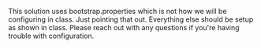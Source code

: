 This solution uses bootstrap.properties which is not how we will be configuring in class. Just pointing that out. Everything else should be
setup as shown in class. Please reach out with any questions if you're having trouble with configuration.
